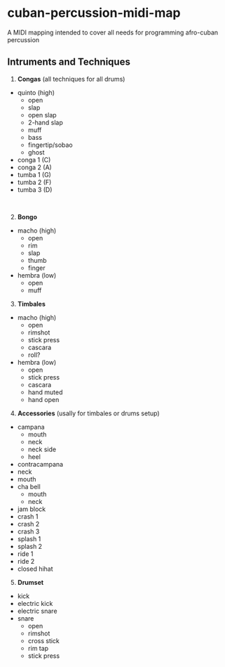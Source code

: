 # cuban-percussion-midi-map
A MIDI mapping intended to cover all needs for programming afro-cuban percussion

## Intruments and Techniques

1. **Congas** (all techniques for all drums)
  - quinto (high)
    - open
    - slap
    - open slap
    - 2-hand slap
    - muff
    - bass
    - fingertip/sobao
    - ghost
  - conga 1 (C)
  - conga 2 (A)
  - tumba 1 (G)
  - tumba 2 (F)
  - tumba 3 (D)
  
 <br>
 
2. **Bongo**
  - macho (high)
    - open
    - rim
    - slap
    - thumb
    - finger
  - hembra (low)
    - open
    - muff

3. **Timbales**
  - macho (high)
    - open
    - rimshot
    - stick press
    - cascara
    - roll?
  - hembra (low)
    - open
    - stick press
    - cascara
    - hand muted
    - hand open
4. **Accessories** (usally for timbales or drums setup)
  - campana
    - mouth
    - neck
    - neck side
    - heel
  - contracampana
   - neck
   - mouth
  - cha bell
    - mouth
    - neck
  - jam block
  - crash 1
  - crash 2
  - crash 3
  - splash 1
  - splash 2
  - ride 1
  - ride 2
  - closed hihat
5. **Drumset**
  - kick
  - electric kick
  - electric snare
  - snare
    - open
    - rimshot
    - cross stick
    - rim tap
    - stick press
  
